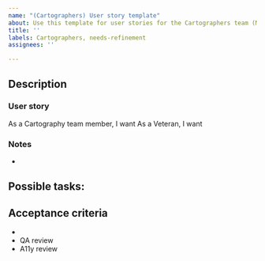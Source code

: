 ```yaml
---
name: "(Cartographers) User story template"
about: Use this template for user stories for the Cartographers team (MHV-on-VAgov).
title: ''
labels: Cartographers, needs-refinement
assignees: ''

---
```


## Description

### User story

As a Cartography team member, I want
As a Veteran, I want

### Notes
- 

Possible tasks:
- 

## Acceptance criteria

- 
- QA review
- A11y review
